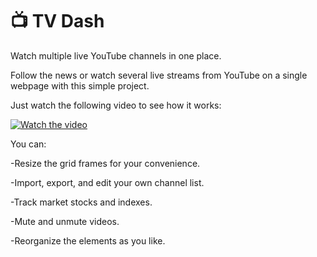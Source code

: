 # 📺 TV Dash
Watch multiple live YouTube channels in one place.

Follow the news or watch several live streams from YouTube on a single webpage with this simple project.

Just watch the following video to see how it works:

  [![Watch the video](https://img.youtube.com/vi/arqPg0T0Kz0/maxresdefault.jpg)](https://youtu.be/arqPg0T0Kz0)


  You can:

  -Resize the grid frames for your convenience. 

  -Import, export, and edit your own channel list.

  -Track market stocks and indexes.

  -Mute and unmute videos.

  -Reorganize the elements as you like.
